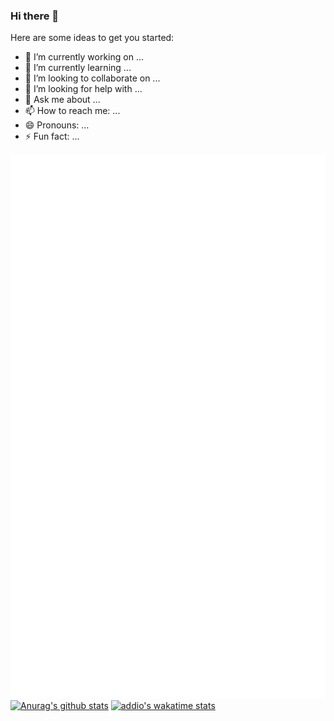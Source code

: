 ### Hi there 👋



Here are some ideas to get you started:

- 🔭 I’m currently working on ...
- 🌱 I’m currently learning ...
- 👯 I’m looking to collaborate on ...
- 🤔 I’m looking for help with ...
- 💬 Ask me about ...
- 📫 How to reach me: ...
- 😄 Pronouns: ...
- ⚡ Fun fact: ...

![Metrics](https://github.com/addio/addio/blob/master/github-metrics.svg)
[![Anurag's github stats](https://github-readme-stats.vercel.app/api?username=addio)](https://github.com/anuraghazra/github-readme-stats)
[![addio's wakatime stats](https://github-readme-stats.vercel.app/api/wakatime?username=addio)](https://github.com/anuraghazra/github-readme-stats)
